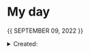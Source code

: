 # My day

{{ SEPTEMBER 09, 2022 }}
	<details>
    <summary> Created: </summary>
	{{ 20220909 @部屋 }} 
	{{01:00}}

	next update: 20220909 1305~1335 @sbsierra
    </details>

      
# Day Routine
<details>
<summary> Day Routine </summary>

	- [x] 起きる ~ 8:30 (slept at around 3 am :(( )))
	- [x] meditate : affirmation - 1300
	- [x] ベッド
	- [x] 歯をブラシする
	- [ ] シャワー
	- [x] 一ページ「Book: << the giftOfF >>」

</details>

<br>
<br>


# tasklist 📑
<details>
<summary> what you'd like to do today </summary>


Today is : Rest day from the gym

	- [ ] 喫茶店に行きたい
	- [ ] reply to 先輩
	- [ ] reply to ｓｔｒａｗｂｓ 
	- [ ] reply to 友達
	- [ ] 元気ＩＩのワークブックをやりたい
	- [ ] あんきをやってください
	- [ ] わにかにもやってみたいです。
	- [ ] update logs
	- [ ] ビジネスの日本語の動画を続けたい

	<br>
	<br>

	- [ ] what happened to [learn how to make games?]
	- [ ] what happened to [study for an hour everyday - acco]
	- [ ] what happened to [figure out where to get the updated curriculum sheet?]
		答え：working on it, looking for updates, asking around

	- [ ] what happened to [figuring out what you really want to do with your life]
		I guess there's no winning. Most people never find out what they want to do with their lives or the tangent they went through is completely different from what they expected/planned for/imagined. So please, goodness me, stop worrying about it so much.

	- [ ] update yesterday's word of the day! 20220908






	
not applicable, did not go to the gym 

</details>

<br>
<br>
	
# 食べ物
<details>
<summary> </summary>

	- [x] 朝ご飯
		- [x] ```<<　maccas bkfst ala king w egg  >>```

	- [x] 昼ご飯
		- [x] ```<<  plant-based lasagna   >>```

	- [x] 晩ご飯
		- [x] ```<<  buTlaAl0PSI mother father child   >>```

</details>
<br>
<br>

# 日本語
<details>
<summary></summary>

	- [x] 元気　教科書
	- [x] あんき
	- [x] WANIKANI - 

</details><br>
<br>

# 英語
<details >
<summary></summary>

- [ｘ] 今日の単語:

	 ``` 
	 -
	  - 
	```
<details >
<summary> DID YOU KNOW? [ screenshot ] </summary>



</details>
</details>

<br>

# 喫茶店
<details>
<summary></summary>

14:30-14:35　休憩 「きゅうけい」

</details>


# highlights
- [x] still awake at 1 am, past 1 am now as of writing.
- [x] S.L. dept, outland 1885 fr 2085
- [x] maccas drv thru
- [x] 気分

<details>
<summary> 気分</summary>

- new sandals outland
- phone, something, being hidden:text
- double standards, overly suspicious

</details> 

# Night Routine

<details>
<summary></summary>
	- [ ] water plants 
	- [ ] wash face
	- [ ] brush teeth
	- [ ] skin care
	- [ ] journal

Estimated sleep time: ~ [<<    >>]


❌


